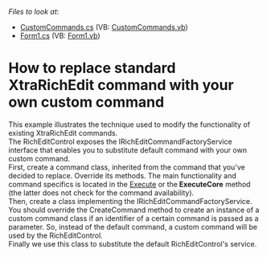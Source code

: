 <!-- default file list -->
*Files to look at*:

* [CustomCommands.cs](./CS/CustomCommand/CustomCommands.cs) (VB: [CustomCommands.vb](./VB/CustomCommand/CustomCommands.vb))
* [Form1.cs](./CS/CustomCommand/Form1.cs) (VB: [Form1.vb](./VB/CustomCommand/Form1.vb))
<!-- default file list end -->
# How to replace standard XtraRichEdit command with your own custom command


<p>This example illustrates the technique used to modify the functionality of existing XtraRichEdit commands.<br />
The RichEditControl exposes the IRichEditCommandFactoryService interface that enables you to substitute default command with your own custom command. <br />
First, create a command class, inherited from the command that you've decided to replace. Override its methods. The main functionality and command specifics  is located in the <a href="http://documentation.devexpress.com/#CoreLibraries/DevExpressUtilsCommandsCommand_Executetopic">Execute</a> or the<strong> ExecuteCore</strong> method (the latter does not check for the command availability). <br />
Then, create a class implementing the IRichEditCommandFactoryService. You should override the CreateCommand method to create an instance of a custom command class if an identifier of a certain command is passed as a parameter. So, instead of the default command, a custom command will be used by the RichEditControl.<br />
Finally we use this class to substitute the default RichEditControl's service.</p>

<br/>



